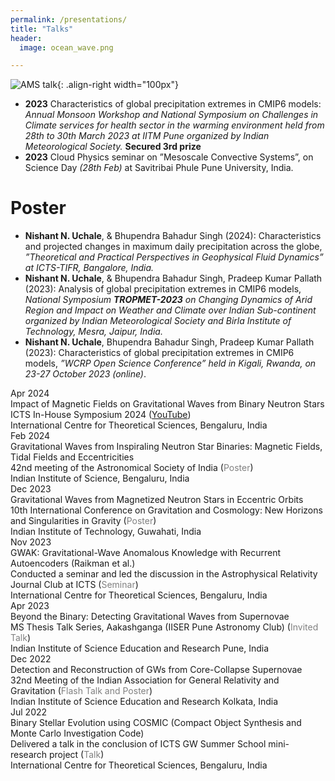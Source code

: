 ```yaml
---
permalink: /presentations/
title: "Talks"
header:
  image: ocean_wave.png

---
```

![AMS talk](/nishantuchale.github.io/images/personal/web_talk2.png){: .align-right width="100px"}
  * **2023** Characteristics of global precipitation extremes in CMIP6 models: *Annual Monsoon Workshop and National Symposium on Challenges in Climate services for health sector in the warming environment held from 28th to 30th March 2023 at IITM Pune organized by Indian Meteorological Society.* **Secured 3rd prize**
  * **2023** Cloud Physics seminar on ”Mesoscale Convective Systems”, on Science Day *(28th Feb)* at Savitribai Phule Pune University, India.

# Poster
  * **Nishant N. Uchale**, & Bhupendra Bahadur Singh (2024): Characteristics and projected changes in maximum daily precipitation across the globe, *”Theoretical and Practical Perspectives in Geophysical Fluid Dynamics” at ICTS-TIFR, Bangalore, India.*
  * **Nishant N. Uchale**, & Bhupendra Bahadur Singh, Pradeep Kumar Pallath (2023): Analysis of global precipitation extremes in CMIP6 models, *National Symposium **TROPMET-2023** on Changing Dynamics of Arid Region and Impact on Weather and Climate over Indian Sub-continent organized by Indian Meteorological Society and Birla Institute of Technology, Mesra, Jaipur, India.*
  * **Nishant N. Uchale**, Bhupendra Bahadur Singh, Pradeep Kumar Pallath (2023): Characteristics of global precipitation extremes in CMIP6 models, *”WCRP Open Science Conference” held in Kigali, Rwanda, on 23-27 October 2023 (online)*.


<div class="timelineitem">
  <div class="tdate"> Apr 2024 </div>
  <div class="ttitle">Impact of Magnetic Fields on Gravitational Waves from Binary Neutron Stars </div>
  <div class="tdesc">ICTS In-House Symposium 2024 (<a
      href="https://www.youtube.com/watch?v=k9Oo8Oc65JM">YouTube</a>)
      <br> International Centre for Theoretical Sciences, Bengaluru, India </div>
</div>
    
<div class="timelineitem">
  <div class="tdate"> Feb 2024 </div>
  <div class="ttitle">Gravitational Waves from Inspiraling Neutron Star Binaries: Magnetic Fields, Tidal Fields and Eccentricities</div>
  <div class="tdesc">42nd meeting of the Astronomical Society of India (<span style="color:grey">Poster</span>)
  <br>               Indian Institute of Science, Bengaluru, India </div>
</div>

<div class="timelineitem">
  <div class="tdate"> Dec 2023 </div>
  <div class="ttitle">Gravitational Waves from Magnetized Neutron Stars in Eccentric Orbits</div>
  <div class="tdesc">10th International Conference on Gravitation and Cosmology: New Horizons and Singularities in Gravity (<span style="color:grey">Poster</span>)
  <br>               Indian Institute of Technology, Guwahati, India </div>
</div>

<div class="timelineitem">
  <div class="tdate"> Nov 2023 </div>
  <div class="ttitle">GWAK: Gravitational-Wave Anomalous Knowledge with Recurrent Autoencoders (Raikman et al.)</div>
  <div class="tdesc">Conducted a seminar and led the discussion in the Astrophysical Relativity Journal Club at ICTS (<span style="color:grey">Seminar</span>)
  <br>               International Centre for Theoretical Sciences, Bengaluru, India </div>
</div>

<div class="timelineitem">
  <div class="tdate"> Apr 2023 </div>
  <div class="ttitle">Beyond the Binary: Detecting Gravitational Waves from Supernovae</div>
  <div class="tdesc">MS Thesis Talk Series, Aakashganga (IISER Pune Astronomy Club) (<span style="color:grey">Invited Talk</span>)
  <br>               Indian Institute of Science Education and Research Pune, India </div>
</div>

<div class="timelineitem">
  <div class="tdate"> Dec 2022 </div>
  <div class="ttitle">Detection and Reconstruction of GWs from Core-Collapse Supernovae</div>
  <div class="tdesc">32nd Meeting of the Indian Association for General Relativity and Gravitation (<span style="color:grey">Flash Talk and Poster</span>)
  <br>               Indian Institute of Science Education and Research Kolkata, India </div>
</div>

<div class="timelineitem">
  <div class="tdate"> Jul 2022 </div>
  <div class="ttitle">Binary Stellar Evolution using COSMIC (Compact Object Synthesis and Monte Carlo Investigation Code)</div>
  <div class="tdesc">Delivered a talk in the conclusion of ICTS GW Summer School mini-research project (<span style="color:grey">Talk</span>)
  <br>               International Centre for Theoretical Sciences, Bengaluru, India </div>
</div>